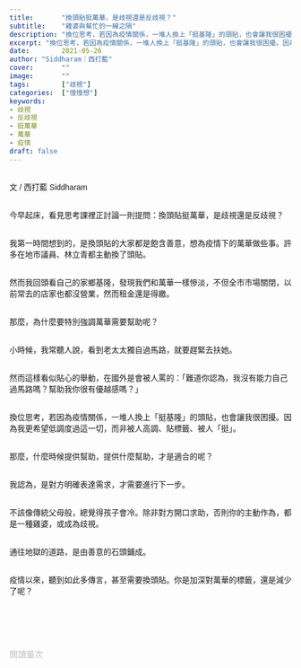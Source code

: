 ```yaml
---
title:       "換頭貼挺萬華，是歧視還是反歧視？"
subtitle:    "雞婆與幫忙的一線之隔"
description: "換位思考，若因為疫情關係，一堆人換上「挺基隆」的頭貼，也會讓我很困擾。因為我更希望低調度過這一切，而非被人高調、貼標籤、被人「挺」..."
excerpt: "換位思考，若因為疫情關係，一堆人換上「挺基隆」的頭貼，也會讓我很困擾。因為我更希望低調度過這一切，而非被人高調、貼標籤、被人「挺」..."
date:        2021-05-26
author: "Siddharam｜西打藍"
cover:       ""
image:       ""
tags:        ["歧視"]
categories:  ["慢慢想"]
keywords:
- 歧視
- 反歧視
- 挺萬華
- 萬華
- 疫情
draft: false
---
```


<article style="font-family: 'Noto Sans TC', '微軟正黑體', sans-serif; font-weight: 300;">

<br>文 / 西打藍 Siddharam<br><br>

今早起床，看見思考課裡正討論一則提問：換頭貼挺萬華，是歧視還是反歧視？<br><br>

我第一時間想到的，是換頭貼的大家都是飽含善意，想為疫情下的萬華做些事。許多在地市議員、林立青都主動換了頭貼。<br><br>

然而我回頭看自己的家鄉基隆，發現我們和萬華一樣慘淡，不但全市市場關閉，以前常去的店家也都沒營業，然而租金還是得繳。<br><br>

那麼，為什麼要特別強調萬華需要幫助呢？<br><br>

小時候，我常聽人說，看到老太太獨自過馬路，就要趕緊去扶她。<br><br>

然而這樣看似貼心的舉動，在國外是會被人罵的：「難道你認為，我沒有能力自己過馬路嗎？幫助我你很有優越感嗎？」<br><br>

換位思考，若因為疫情關係，一堆人換上「挺基隆」的頭貼，也會讓我很困擾。因為我更希望低調度過這一切，而非被人高調、貼標籤、被人「挺」。<br><br>


那麼，什麼時候提供幫助，提供什麼幫助，才是適合的呢？<br><br>

我認為，是對方明確表達需求，才需要進行下一步。<br><br>

不該像傳統父母般，總覺得孩子會冷。除非對方開口求助，否則你的主動作為，都是一種雞婆，或成為歧視。<br><br>

通往地獄的道路，是由善意的石頭鋪成。<br><br>

疫情以來，聽到如此多傳言，甚至需要換頭貼。你是加深對萬華的標籤，還是減少了呢？<br><br>





<br><br><br>

</article>

<div style="color: #bfbfbf; font-size: 15px;" id="busuanzi_container_page_pv">
  閱讀量<span id="busuanzi_value_page_pv"></span>次
</div>

<script src="../../js/post.js"></script>




